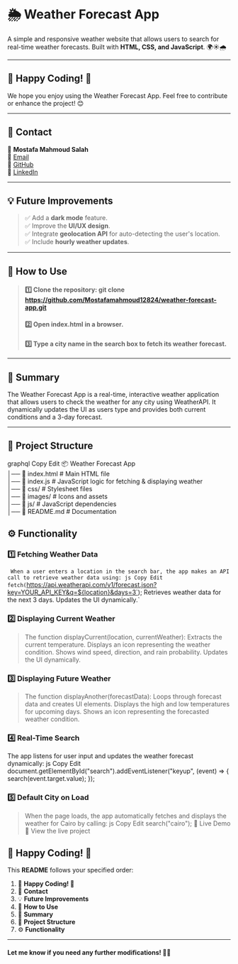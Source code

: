 # 🌦️ Weather Forecast App  

A simple and responsive weather website that allows users to search for real-time weather forecasts. Built with **HTML, CSS, and JavaScript**. 🌍☀️🌧️  

---

## 🎯 Happy Coding! 🚀  

We hope you enjoy using the Weather Forecast App. Feel free to contribute or enhance the project! 😊  

---

## 📧 Contact  

👤 **Mostafa Mahmoud Salah**  
📧 [Email](mm4581@fayoum.edu.eg)  
🔗 [GitHub](https://github.com/Mostafamahmoud12824)  
🔗 [LinkedIn](https://www.linkedin.com/in/mostafa-mahmoud-salah-1234567d89/)  

---

## 💡 Future Improvements  

>✅ Add a **dark mode** feature.  
>✅ Improve the **UI/UX design**.  
>✅ Integrate **geolocation API** for auto-detecting the user's location.  
>✅ Include **hourly weather updates**.  

---

## 📜 How to Use  

>#### 1️⃣ Clone the repository:  git clone https://github.com/Mostafamahmoud12824/weather-forecast-app.git
>#### 2️⃣ Open index.html in a browser.
>#### 3️⃣ Type a city name in the search box to fetch its weather forecast.

---

## 📌 Summary
The Weather Forecast App is a real-time, interactive weather application that allows users to check the weather for any city using WeatherAPI. It dynamically updates the UI as users type and provides both current conditions and a 3-day forecast.

----

## 📂 Project Structure
graphql
Copy
Edit
📦 Weather Forecast App  
│── 📄 index.html          # Main HTML file  
│── 📄 index.js            # JavaScript logic for fetching & displaying weather  
│── 📂 css/                # Stylesheet files  
│── 📂 images/             # Icons and assets  
│── 📂 js/                 # JavaScript dependencies  
│── 📄 README.md           # Documentation


## ⚙️ Functionality
###  1️⃣ Fetching Weather Data
` When a user enters a location in the search bar, the app makes an API call to retrieve weather data using:
js
Copy
Edit
fetch(`https://api.weatherapi.com/v1/forecast.json?key=YOUR_API_KEY&q=${location}&days=3`);
Retrieves weather data for the next 3 days.
Updates the UI dynamically.`

### 2️⃣ Displaying Current Weather
> The function displayCurrent(location, currentWeather):
> Extracts the current temperature.
> Displays an icon representing the weather condition.
> Shows wind speed, direction, and rain probability.
> Updates the UI dynamically.

### 3️⃣ Displaying Future Weather
> The function displayAnother(forecastData):
> Loops through forecast data and creates UI elements.
> Displays the high and low temperatures for upcoming days.
> Shows an icon representing the forecasted weather condition.

### 4️⃣ Real-Time Search
The app listens for user input and updates the weather forecast dynamically:
js
Copy
Edit
document.getElementById("search").addEventListener("keyup", (event) => {
    search(event.target.value);
});

### 5️⃣ Default City on Load
> When the page loads, the app automatically fetches and displays the weather for Cairo by calling:
> js
> Copy
> Edit
> search("cairo");
> 🔗 Live Demo
> 🚀 View the live project

## 🎯 Happy Coding! 🚀
This **README** follows your specified order:  
1. 🎯 **Happy Coding! 🚀**  
2. 📧 **Contact**  
3. 💡 **Future Improvements**  
4. 📜 **How to Use**  
5. 📌 **Summary**  
6. 📂 **Project Structure**  
7. ⚙ **Functionality**  

****
 ####  Let me know if you need **any further modifications**! 🚀😊 








